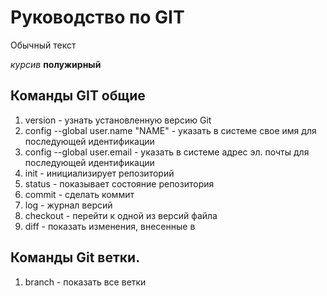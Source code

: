 # Руководство по GIT
 Обычный текст

 *курсив*
 **полужирный**
 
 ## Команды GIT общие 
1. version - узнать установленную версию Git
2. config --global user.name "NAME" - указать в системе свое имя для последующей идентификации
3. config --global user.email - указать в системе адрес эл. почты для последующей идентификации
4. init - инициализирует репозиторий
5. status - показывает состояние репозитория
6. commit - сделать коммит
7. log - журнал версий
8. checkout - перейти к одной из версий файла
9. diff - показать изменения, внесенные в 
## Команды Git ветки.
1. branch - показать все ветки

